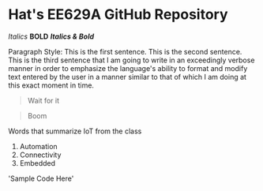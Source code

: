 # Hat's EE629A GitHub Repository

*Italics*
**BOLD**
***Italics & Bold***

Paragraph Style:
This is the first sentence.
This is the second sentence.
This is the third sentence that I am going to write in an exceedingly verbose manner in order to emphasize the language's ability to format and modify text entered by the user in a manner similar to that of which I am doing at this exact moment in time.

>Wait for it




>Boom

Words that summarize IoT from the class
1. Automation
2. Connectivity
3. Embedded

'Sample Code Here'
